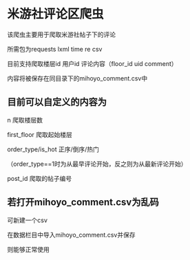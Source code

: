 # 米游社评论区爬虫 

该爬虫主要用于爬取米游社帖子下的评论 

所需包为requests lxml time re csv

目前支持爬取楼层id 用户id 评论内容（floor_id uid comment）

内容将被保存在同目录下的mihoyo_comment.csv中

## 目前可以自定义的内容为

n 爬取楼层数

first_floor 爬取起始楼层

order_type/is_hot 正序/倒序/热门

（order_type==1时为从最早评论开始，反之则为从最新评论开始）

post_id 爬取的帖子编号

## 若打开mihoyo_comment.csv为乱码 

可新建一个csv 

在数据栏目中导入mihoyo_comment.csv并保存 

则能够正常使用
